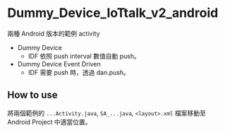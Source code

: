 # Dummy_Device_IoTtalk_v2_android
兩種 Android 版本的範例 activity
* Dummy Device
  * IDF 依照 push interval 數值自動 push。
* Dummy Device Event Driven
  * IDF 需要 push 時，透過 dan.push。

## How to use
將兩個範例的 `...Activity.java`, `SA_...java`, `<layout>.xml` 檔案移動至 Android Project 中適當位置。
